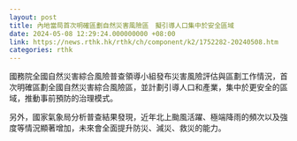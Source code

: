 ```yaml
---
layout: post
title: 內地當局首次明確區劃自然災害風險區　擬引導人口集中於安全區域
date: 2024-05-08 12:29:24.000000000 +08:00
link: https://news.rthk.hk/rthk/ch/component/k2/1752282-20240508.htm
categories: rthk
---
```


國務院全國自然災害綜合風險普查領導小組發布災害風險評估與區劃工作情況，首次明確區劃全國自然災害綜合風險區，並計劃引導人口和產業，集中於更安全的區域，推動事前預防的治理模式。

另外，國家氣象局分析普查結果發現，近年北上颱風活躍、極端降雨的頻次以及強度等情況顯著增加，未來會全面提升防災、減災、救災的能力。
